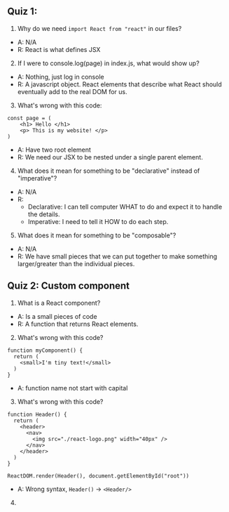## Quiz 1:

1. Why do we need `import React from "react"` in our files?
- A: N/A
- R: React is what defines JSX
2. If I were to console.log(page) in index.js, what would show up?
- A: Nothing, just log in console
- R: A javascript object. React elements that describe what React should eventually add to the real DOM for us.
3. What's wrong with this code:
```
const page = (
    <h1> Hello </h1>
    <p> This is my website! </p>
)
```
- A: Have two root element
- R: We need our JSX to be nested under a single parent element.
4. What does it mean for something to be "declarative" instead of "imperative"?
- A: N/A
- R:
  - Declarative: I can tell computer WHAT to do and expect it to handle the details.
  - Imperative: I need to tell it HOW to do each step.
5. What does it mean for something to be "composable"?
- A: N/A
- R: We have small pieces that we can put together to make something larger/greater than the individual pieces. 

## Quiz 2: Custom component
1. What is a React component?
- A: Is a small pieces of code
- R: A function that returns React elements.
2. What's wrong with this code?
```
function myComponent() {
  return (
    <small>I'm tiny text!</small>
  )
}
```
- A: function name not start with capital
3. What's wrong with this code?
```
function Header() {
  return (
    <header>
      <nav>
        <img src="./react-logo.png" width="40px" />
      </nav>
    </header>
  )
}

ReactDOM.render(Header(), document.getElementById("root"))
```
- A: Wrong syntax, `Header()` -> `<Header/>`
4. 